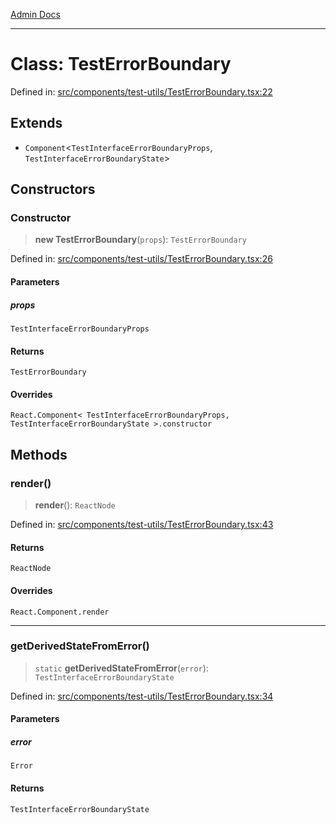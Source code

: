 [Admin Docs](/)

---

# Class: TestErrorBoundary

Defined in: [src/components/test-utils/TestErrorBoundary.tsx:22](https://github.com/PalisadoesFoundation/talawa-admin/blob/main/src/components/test-utils/TestErrorBoundary.tsx#L22)

## Extends

- `Component`\<`TestInterfaceErrorBoundaryProps`, `TestInterfaceErrorBoundaryState`\>

## Constructors

### Constructor

> **new TestErrorBoundary**(`props`): `TestErrorBoundary`

Defined in: [src/components/test-utils/TestErrorBoundary.tsx:26](https://github.com/PalisadoesFoundation/talawa-admin/blob/main/src/components/test-utils/TestErrorBoundary.tsx#L26)

#### Parameters

##### props

`TestInterfaceErrorBoundaryProps`

#### Returns

`TestErrorBoundary`

#### Overrides

`React.Component< TestInterfaceErrorBoundaryProps, TestInterfaceErrorBoundaryState >.constructor`

## Methods

### render()

> **render**(): `ReactNode`

Defined in: [src/components/test-utils/TestErrorBoundary.tsx:43](https://github.com/PalisadoesFoundation/talawa-admin/blob/main/src/components/test-utils/TestErrorBoundary.tsx#L43)

#### Returns

`ReactNode`

#### Overrides

`React.Component.render`

---

### getDerivedStateFromError()

> `static` **getDerivedStateFromError**(`error`): `TestInterfaceErrorBoundaryState`

Defined in: [src/components/test-utils/TestErrorBoundary.tsx:34](https://github.com/PalisadoesFoundation/talawa-admin/blob/main/src/components/test-utils/TestErrorBoundary.tsx#L34)

#### Parameters

##### error

`Error`

#### Returns

`TestInterfaceErrorBoundaryState`
